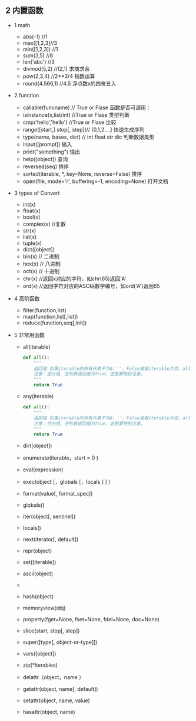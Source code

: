 ## 2 内置函数
* 1 math 
    - abs(-1)   //1
    - max([1,2,3]//3
    - min([1,2,3]) //1
    - sum(3,5)  //8
    - len('abc')  //3
    - divmod(5,2)  //(2,1)   求商求余       
    - pow(2,3,4)  //2**3/4   指数运算
    - round(4.566,1) //4.5 浮点数x的四舍五入

* 2 function 
    - callable(funcname)  // True or Flase        函数是否可调用：
    - isinstance(x,list/int)  //True or Flase    类型判断
    - cmp('hello','hello')    //True or Flase   比较
    - range([start,] stop[, step])// [0,1,2....]  快速生成序列
    - type(name, bases, dict) // int float str dic 判断数据类型
    - input([prompt])  输入
    - print("something") 输出
    - help([object])   查询
    - reversed(seq)     排序
    - sorted(iterable, *, key=None, reverse=False) 排序
    - open(file, mode='r', buffering=-1, encoding=None)  打开文档

* 3 types of Convert
    - int(x)
    - float(x)
    - bool(x)
    - complex(x) //复数
    - str(x)
    - list(x)
    - tuple(x) 
    - dict([object])
    - bin(x) // 二进制
    - hex(x) // 八进制
    - oct(x) // 十进制
    - chr(x) //返回x对应的字符，如chr(65)返回‘A'
    - ord(x) //返回字符对应的ASC码数字编号，如ord('A')返回65

* 4 高阶函数
    - filter(function,list)
    - map(function,list[,list])
    - reduce(function,seq[,init])

* 5 非常用函数
    - all(iterable)
        ```python
        def all():
            """
            返回值 如果iterable的所有元素不为0、''、False或者iterable为空，all(iterable)返回True，否则返回False；
            注意：空元组、空列表返回值为True，这里要特别注意。
            """
            return True   
        ```
    - any(iterable)
        ```python
        def all():
            """
            返回值 如果iterable的所有元素不为0、''、False或者iterable为空，all(iterable)返回True，否则返回False；
            注意：空元组、空列表返回值为True，这里要特别注意。
            """
            return True 
        ``` 

    - dir([object])
    - enumerate(iterable，start = 0 )
    - eval(expression)
    - exec(object [，globals [，locals ] ] )
    - format(value[, format_spec])
    - globals()
    - iter(object[, sentinel])
    - locals()
    - next(iterator[, default]) 
    - repr(object)
    - set([iterable])
    - ascii(object)     
    - 
    - hash(object)
    - memoryview(obj)
    - property(fget=None, fset=None, fdel=None, doc=None)
    - slice(start, stop[, step])
    - super([type[, object-or-type]])
    - vars([object])
    - zip(*iterables)

    - delattr（object，name ）
    - getattr(object, name[, default])
    - setattr(object, name, value)
    - hasattr(object, name)

